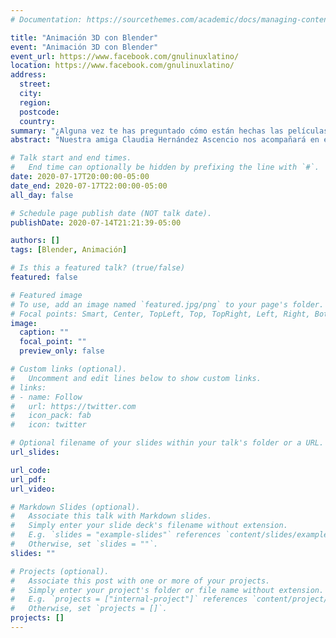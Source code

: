 ```yaml
---
# Documentation: https://sourcethemes.com/academic/docs/managing-content/

title: "Animación 3D con Blender"
event: "Animación 3D con Blender"
event_url: https://www.facebook.com/gnulinuxlatino/
location: https://www.facebook.com/gnulinuxlatino/
address:
  street:
  city:
  region:
  postcode:
  country:
summary: "¿Alguna vez te has preguntado cómo están hechas las películas de Shrek? "
abstract: "Nuestra amiga Claudia Hernández Ascencio nos acompañará en el 7mo Meetup para mostrar los mejores secretos de Blender para hacer animación 3D 👨‍💻."

# Talk start and end times.
#   End time can optionally be hidden by prefixing the line with `#`.
date: 2020-07-17T20:00:00-05:00
date_end: 2020-07-17T22:00:00-05:00
all_day: false

# Schedule page publish date (NOT talk date).
publishDate: 2020-07-14T21:21:39-05:00

authors: []
tags: [Blender, Animación]

# Is this a featured talk? (true/false)
featured: false

# Featured image
# To use, add an image named `featured.jpg/png` to your page's folder.
# Focal points: Smart, Center, TopLeft, Top, TopRight, Left, Right, BottomLeft, Bottom, BottomRight.
image:
  caption: ""
  focal_point: ""
  preview_only: false

# Custom links (optional).
#   Uncomment and edit lines below to show custom links.
# links:
# - name: Follow
#   url: https://twitter.com
#   icon_pack: fab
#   icon: twitter

# Optional filename of your slides within your talk's folder or a URL.
url_slides:

url_code:
url_pdf:
url_video:

# Markdown Slides (optional).
#   Associate this talk with Markdown slides.
#   Simply enter your slide deck's filename without extension.
#   E.g. `slides = "example-slides"` references `content/slides/example-slides.md`.
#   Otherwise, set `slides = ""`.
slides: ""

# Projects (optional).
#   Associate this post with one or more of your projects.
#   Simply enter your project's folder or file name without extension.
#   E.g. `projects = ["internal-project"]` references `content/project/deep-learning/index.md`.
#   Otherwise, set `projects = []`.
projects: []
---
```

